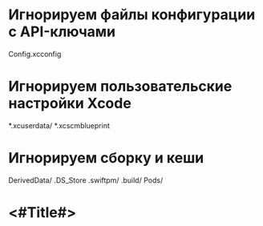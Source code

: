 # Игнорируем файлы конфигурации с API-ключами
Config.xcconfig

# Игнорируем пользовательские настройки Xcode
*.xcuserdata/
*.xcscmblueprint

# Игнорируем сборку и кеши
DerivedData/
.DS_Store
.swiftpm/
.build/
Pods/
#  <#Title#>

